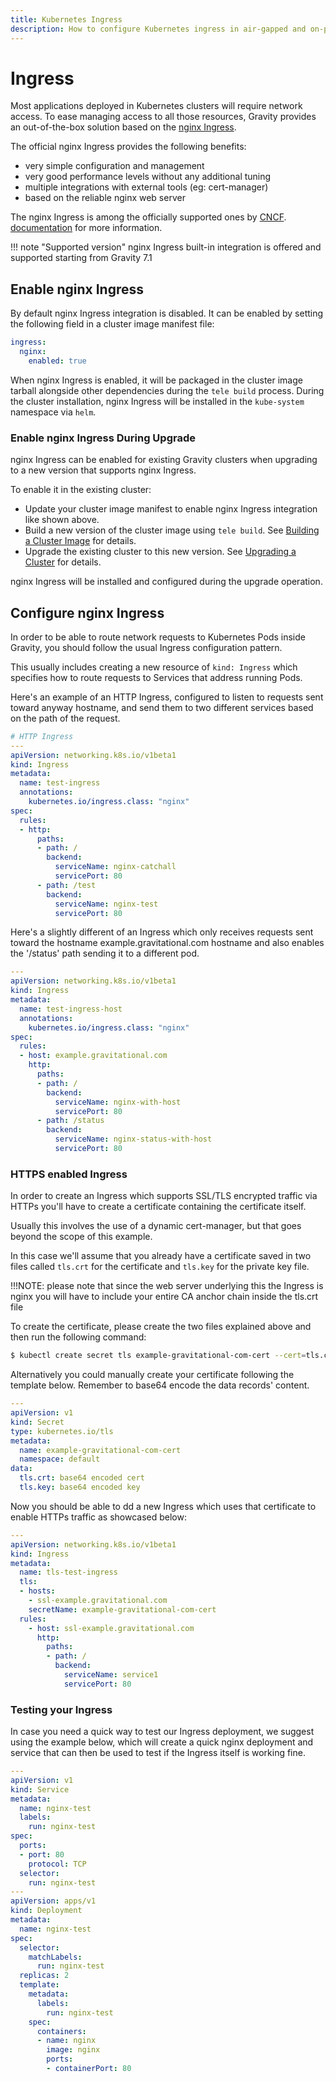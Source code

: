 ```yaml
---
title: Kubernetes Ingress
description: How to configure Kubernetes ingress in air-gapped and on-premise environments
---
```


# Ingress

Most applications deployed in Kubernetes clusters will require network access.
To ease managing access to all those resources, Gravity provides an 
out-of-the-box solution based on the [nginx Ingress](https://github.com/kubernetes/ingress-nginx).

The official nginx Ingress provides the following benefits:

* very simple configuration and management
* very good performance levels without any additional tuning
* multiple integrations with external tools (eg: cert-manager)
* based on the reliable nginx web server

The nginx Ingress is among the officially supported ones by [CNCF](https://www.cncf.io/).
[documentation](https://kubernetes.github.io/ingress-nginx/) for more 
information.

!!! note "Supported version"
    nginx Ingress built-in integration is offered and supported starting from 
    Gravity 7.1

## Enable nginx Ingress

By default nginx Ingress integration is disabled. It can be enabled by setting 
the following field in a cluster image manifest file:

```yaml
ingress:
  nginx:
    enabled: true
```

When nginx Ingress is enabled, it will be packaged in the cluster image tarball
alongside other dependencies during the `tele build` process. During the
cluster installation, nginx Ingress will be installed in the `kube-system` 
namespace via `helm`.

### Enable nginx Ingress During Upgrade

nginx Ingress can be enabled for existing Gravity clusters when upgrading to a 
new version that supports nginx Ingress.

To enable it in the existing cluster:

* Update your cluster image manifest to enable nginx Ingress integration like shown above.
* Build a new version of the cluster image using `tele build`. See [Building a Cluster Image](pack.md#building-a-cluster-image) for details.
* Upgrade the existing cluster to this new version. See [Upgrading a Cluster](cluster.md#updating-a-cluster) for details.

nginx Ingress will be installed and configured during the upgrade operation.

## Configure nginx Ingress

In order to be able to route network requests to Kubernetes Pods inside Gravity,
you should follow the usual Ingress configuration pattern.

This usually includes creating a new resource of `kind: Ingress` which specifies
how to route requests to Services that address running Pods.

Here's an example of an HTTP Ingress, configured to listen to requests sent
toward anyway hostname, and send them to two different services based on the
path of the request.

```yaml
# HTTP Ingress
---
apiVersion: networking.k8s.io/v1beta1
kind: Ingress
metadata:
  name: test-ingress
  annotations:
    kubernetes.io/ingress.class: "nginx"
spec:
  rules:
  - http:
      paths:
      - path: /
        backend:
          serviceName: nginx-catchall
          servicePort: 80
      - path: /test
        backend:
          serviceName: nginx-test
          servicePort: 80
```

Here's a slightly different of an Ingress which only receives requests sent 
toward the hostname example.gravitational.com hostname and also enables the
'/status' path sending it to a different pod.

```yaml
---
apiVersion: networking.k8s.io/v1beta1
kind: Ingress
metadata:
  name: test-ingress-host
  annotations:
    kubernetes.io/ingress.class: "nginx"
spec:
  rules:
  - host: example.gravitational.com
    http:
      paths:
      - path: /
        backend:
          serviceName: nginx-with-host
          servicePort: 80
      - path: /status
        backend:
          serviceName: nginx-status-with-host
          servicePort: 80
```


### HTTPS enabled Ingress

In order to create an Ingress which supports SSL/TLS encrypted traffic via HTTPs
you'll have to create a certificate containing the certificate itself.

Usually this involves the use of a dynamic cert-manager, but that goes beyond
the scope of this example.

In this case we'll assume that you already have a certificate saved in two files
called `tls.crt` for the certificate and `tls.key` for the private key file.

!!!NOTE: please note that since the web server underlying this the Ingress is
nginx you will have to include your entire CA anchor chain inside the tls.crt file

To create the certificate, please create the two files explained above and then
run the following command:

```bash
$ kubectl create secret tls example-gravitational-com-cert --cert=tls.crt --key=tls.key
```

Alternatively you could manually create your certificate following the template
below. Remember to base64 encode the data records' content.

```yaml
---
apiVersion: v1
kind: Secret
type: kubernetes.io/tls
metadata:
  name: example-gravitational-com-cert 
  namespace: default
data:
  tls.crt: base64 encoded cert
  tls.key: base64 encoded key
```

Now you should be able to dd a new Ingress which uses that certificate to enable
HTTPs traffic as showcased below:

```yaml
---
apiVersion: networking.k8s.io/v1beta1
kind: Ingress
metadata:
  name: tls-test-ingress
  tls:
  - hosts:
    - ssl-example.gravitational.com
    secretName: example-gravitational-com-cert
  rules:
    - host: ssl-example.gravitational.com
      http:
        paths:
        - path: /
          backend:
            serviceName: service1
            servicePort: 80
```

### Testing your Ingress

In case you need a quick way to test our Ingress deployment, we suggest using
the example below, which will create a quick nginx deployment and service that
can then be used to test if the Ingress itself is working fine.

```yaml
---
apiVersion: v1
kind: Service
metadata:
  name: nginx-test
  labels:
    run: nginx-test
spec:
  ports:
  - port: 80
    protocol: TCP
  selector:
    run: nginx-test
---
apiVersion: apps/v1
kind: Deployment
metadata:
  name: nginx-test
spec:
  selector:
    matchLabels:
      run: nginx-test
  replicas: 2
  template:
    metadata:
      labels:
        run: nginx-test
    spec:
      containers:
      - name: nginx
        image: nginx
        ports:
        - containerPort: 80
```
